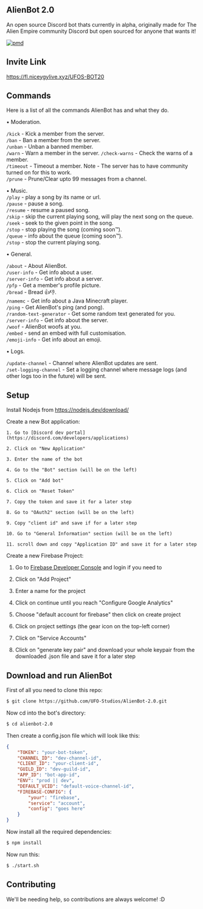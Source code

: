 ## AlienBot 2.0

An open source Discord bot thats currently in alpha, originally made for The Alien Empire community Discord but open sourced for anyone that wants it!


[![pmd](https://github.com/UFO-Studios/AlienBot-2.0/actions/workflows/pmd.yml/badge.svg)](https://github.com/UFO-Studios/AlienBot-2.0/actions/workflows/pmd.yml)


## Invite Link

https://fl.niceygylive.xyz/UFOS-BOT20
## Commands

Here is a list of all the commands AlienBot has and what they do.

• Moderation.    

`/kick` - Kick a member from the server.    
`/ban` - Ban a member from the server.  
`/unban` - Unban a banned member.  
`/warn` - Warn a member in the server.
`/check-warns` - Check the warns of a member.   
`/timeout` - Timeout a member. Note - The server has to have community turned on for this to work.    
`/prune` - Prune/Clear upto 99 messages from a channel.    

• Music.   
`/play` - play a song by its name or url.    
`/pause` - pause a song.    
`/resume` - resume a paused song.   
`/skip` - skip the current playing song, will play the next song on the queue.   
`/seek` - seek to the given point in the song.    
`/stop` - stop playing the song (coming soon™️).   
`/queue` - info about the queue (coming soon™️).   
`/stop` - stop the current playing song.
 
• General.   

`/about` - About AlienBot.    
`/user-info` - Get info about a user.    
`/server-info` - Get info about a server.    
`/pfp` - Get a member's profile picture.    
`/bread` - Bread 👍👎.    
`/namemc` - Get info about a Java Minecraft player.    
`/ping` - Get AlienBot's ping (and pong).    
`/random-text-generator` - Get some random text generated for you.    
`/server-info` - Get info about the server.    
`/woof` - AlienBot woofs at you.     
`/embed` - send an embed with full customisation.   
`/emoji-info` - Get info about an emoji.    

• Logs.   

`/update-channel` - Channel where AlienBot updates are sent.    
`/set-logging-channel` - Set a logging channel where message logs (and other logs too in the future) will be sent.    

## Setup

Install Nodejs from https://nodejs.dev/download/

Create a new Bot application:

    1. Go to [Discord dev portal](https://discord.com/developers/applications)

    2. Click on "New Application"

    3. Enter the name of the bot

    4. Go to the "Bot" section (will be on the left)

    5. Click on "Add bot"

    6. Click on "Reset Token"

    7. Copy the token and save it for a later step

    8. Go to "OAuth2" section (will be on the left)

    9. Copy "client id" and save if for a later step

    10. Go to "General Information" section (will be on the left)

    11. scroll down and copy "Application ID" and save it for a later step

Create a new Firebase Project:

1. Go to [Firebase Developer Console](https://console.firebase.google.com/) and login if you need to

2. Click on "Add Project"

3. Enter a name for the project

4. Click on continue until you reach "Configure Google Analytics"

5. Choose "default account for firebase" then click on create project

6. Click on project settings (the gear icon on the top-left corner)

7. Click on "Service Accounts"

8. Click on "generate key pair" and download your whole keypair from the downloaded .json file and save it for a later step

## Download and run AlienBot

First of all you need to clone this repo: 

```bash
$ git clone https://github.com/UFO-Studios/AlienBot-2.0.git
```
Now cd into the bot's directory:

```bash
$ cd alienbot-2.0
```

Then create a config.json file which will look like this:

```json
{
    "TOKEN": "your-bot-token",
    "CHANNEL_ID": "dev-channel-id",
    "CLIENT_ID": "your-client-id",
    "GUILD_ID": "dev-guild-id",
    "APP_ID": "bot-app-id",
    "ENV": "prod || dev",
    "DEFAULT_VCID": "default-voice-channel-id",
    "FIREBASE-CONFIG": {
        "your": "firebase",
        "service": "account",
        "config": "goes here"
    }
}
```

Now install all the required dependencies:

```bash
$ npm install
```

Now run this:

```bash
$ ./start.sh
```
## Contributing

We'll be needing help, so contributions are always welcome! :D

